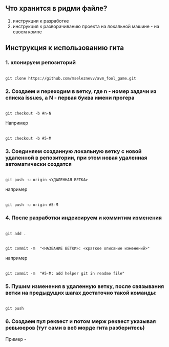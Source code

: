## Что хранится в ридми файле?
1. инструкции к разработке
2. инструкция к разворачиванию проекта на локальной машине - на своем компе

## Инструкция к использованию гита

### 1. клонируем репозиторий
######
    git clone https://github.com/mseleznevv/avm_fool_game.git

### 2. Создаем и переходим в ветку, где n - номер задачи из списка issues, а N - первая буква имени прогера
######
    git checkout -b #n-N

Например
######
    git checkout -b #5-M

### 3. Соединяем созданную локальную ветку с новой удаленной в репозитории, при этом новая удаленная автоматически создатся
######
    git push -u origin <УДАЛЕННАЯ ВЕТКА>

например

######
    git push -u origin #5-M

### 4. После разработки индексируем и коммитим изменения
######
    git add .
######
    git commit -m  "<НАЗВАНИЕ ВЕТКИ>: <краткое описание изменений>"

например
######
    git commit -m  "#5-M: add helper git in readme file"

### 5. Пушим изменения в удаленную ветку, после связывания ветки на предыдущих шагах достаточно такой команды:
######
    git push

### 6. Создаем пул реквест и потом мерж реквест указывая ревьюеров (тут сами в веб морде гита разберитесь)

Пример - 